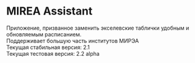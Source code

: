 # MIREA Assistant
Приложение, призванное заменить экселевские таблички удобным и обновляемым расписанием. <br />
Поддерживает большую часть институтов МИРЭА <br />
Текущая стабильная версия: 2.1 <br />
Текущая тестовая версия: 2.2 alpha
